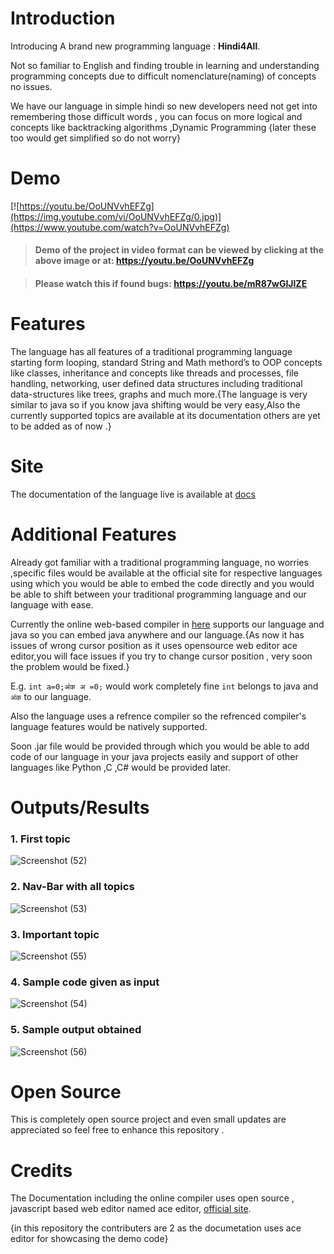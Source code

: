 # Introduction 
Introducing A brand new programming language : **Hindi4All**.

Not so familiar to English and finding trouble in learning and understanding programming concepts due to difficult nomenclature(naming) of concepts no issues. 

We have our language in simple hindi so new developers need not get into remembering those difficult words , you can focus on more logical and concepts like backtracking algorithms ,Dynamic Programming {later these too would get simplified so do not worry}
# Demo 
[![https://youtu.be/OoUNVvhEFZg](https://img.youtube.com/vi/OoUNVvhEFZg/0.jpg)](https://www.youtube.com/watch?v=OoUNVvhEFZg)  
  
> #### Demo of the project in video format can be viewed by clicking at the above image or at: https://youtu.be/OoUNVvhEFZg

> #### Please watch this if found bugs: https://youtu.be/mR87wGIJlZE  
# Features
The language has all features of a traditional programming language starting form looping, standard String and Math methord’s to OOP concepts like classes, inheritance and concepts like threads and processes, file handling, networking, user defined data structures including traditional data-structures like trees, graphs and much more.{The language is very similar to java so if you know java shifting would be very easy,Also the currently supported topics are available at its documentation others are yet to be added as of now .}

# Site
The  documentation of the language live is available at 
[docs](https://prathameshbhagat.000webhostapp.com/docs/docs)

# Additional Features 
Already got familiar with a traditional programming language, no worries ,specific files would be available at the official site for respective languages using which you would be able to embed the code directly and you would be able to shift between your traditional programming language and our language with ease. 

Currently the online web-based compiler in [here](https://crptrest.000webhostapp.com/) supports our language and java so you can embed java anywhere and our language.{As now it has issues of wrong cursor position as it uses opensource web editor ace editor,you will face issues if you try to change cursor position , very soon the problem would be fixed.}

E.g. `int a=0;अंक अ =0;` would work completely fine `int` belongs to java and `अंक` to our language.

Also the language uses a refrence compiler so the refrenced compiler's language features would be natively supported.


Soon .jar file would be provided through which you would be able to add code of our language in your java projects easily and support of other languages like Python ,C ,C# would be provided later.   


# Outputs/Results

### 1. First topic
![Screenshot (52)](https://github.com/PrathameshBhagat/Documentation-Project/assets/90595097/51cabd5f-1a8d-4d8c-905f-8340f568d4bd)  
### 2. Nav-Bar with all topics
![Screenshot (53)](https://github.com/PrathameshBhagat/Documentation-Project/assets/90595097/beefd877-98ea-4171-ae5a-60db183096fa)  
### 3. Important topic
![Screenshot (55)](https://github.com/PrathameshBhagat/Documentation-Project/assets/90595097/f40b42f4-756d-430c-86f9-e9a5b0424d3a)  
### 4. Sample code given as input
![Screenshot (54)](https://github.com/PrathameshBhagat/Documentation-Project/assets/90595097/9bde9de0-19cf-4331-a0e4-1dac9360617d)
### 5. Sample output obtained
![Screenshot (56)](https://github.com/PrathameshBhagat/Documentation-Project/assets/90595097/c529c72b-02d3-4d53-899c-a8eacf2837b4)

# Open Source
This is completely open source project and even small updates are appreciated so feel free to enhance this repository .

# Credits
The Documentation including the online compiler uses open source , javascript based web editor named ace editor, [official site](https://ace.c9.io).

{in this repository the contributers are 2 as the documetation uses ace editor for showcasing the demo code}
